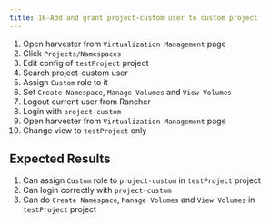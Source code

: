 ```yaml
---
title: 16-Add and grant project-custom user to custom project
---
```


1. Open harvester from `Virtualization Management` page
1. Click `Projects/Namespaces`
1. Edit config of `testProject` project
1. Search project-custom user
1. Assign `Custom` role to it
1. Set `Create Namespace`, `Manage Volumes` and `View Volumes` 
1. Logout current user from Rancher 
1. Login with `project-custom`
1. Open harvester from `Virtualization Management` page
1. Change view to `testProject` only

## Expected Results
1. Can assign `Custom` role to `project-custom` in `testProject` project
1. Can login correctly with `project-custom`
1. Can do `Create Namespace`, `Manage Volumes` and `View Volumes` in `testProject` project


